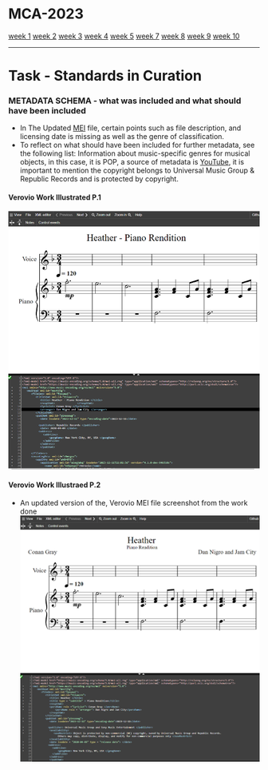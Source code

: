 
# MCA-2023

[week 1](week1.md)
[week 2](week2.md)
[week 3](week3.md)
[week 4](week4.md)
[week 5](week5.md)
[week 7](week7.md)
[week 8](week8.md)
[week 9](week9.md)
[week 10](week10.md)

------------------------------------------------------------


# Task - Standards in Curation
### METADATA SCHEMA - what was included and what should have been included 
* In The Updated [MEI](JS/Heatherfullscore(2).mei) file, certain points such as file description, and licensing date is missing as well as the genre of classification. 
* To reflect on what should have been included for further metadata, see the following list: 
Information about music-specific genres for musical objects, in this case, it is POP, a source of metadata is [YouTube](https://youtu.be/24u3NoPvgMw?feature=shared), it is important to mention the copyright belongs to Universal Music Group & Republic Records	and is protected by copyright.

       
#### Verovio Work Illustrated P.1
![Alt Text](IMAGES/thumbnail_image.png) 

#### Verovio Work Illustraed P.2
* An updated version of the, Verovio MEI file screenshot from the work done
![Alt Text](IMAGES/illustratedp2.png) 

